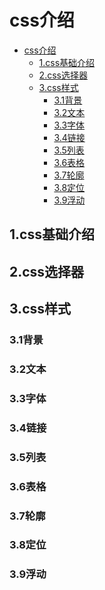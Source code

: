 # css介绍

<!-- TOC -->

- [css介绍](#css%e4%bb%8b%e7%bb%8d)
  - [1.css基础介绍](#1css%e5%9f%ba%e7%a1%80%e4%bb%8b%e7%bb%8d)
  - [2.css选择器](#2css%e9%80%89%e6%8b%a9%e5%99%a8)
  - [3.css样式](#3css%e6%a0%b7%e5%bc%8f)
    - [3.1背景](#31%e8%83%8c%e6%99%af)
    - [3.2文本](#32%e6%96%87%e6%9c%ac)
    - [3.3字体](#33%e5%ad%97%e4%bd%93)
    - [3.4链接](#34%e9%93%be%e6%8e%a5)
    - [3.5列表](#35%e5%88%97%e8%a1%a8)
    - [3.6表格](#36%e8%a1%a8%e6%a0%bc)
    - [3.7轮廓](#37%e8%bd%ae%e5%bb%93)
    - [3.8定位](#38%e5%ae%9a%e4%bd%8d)
    - [3.9浮动](#39%e6%b5%ae%e5%8a%a8)

<!-- /TOC -->

## 1.css基础介绍

## 2.css选择器

## 3.css样式

### 3.1背景

### 3.2文本

### 3.3字体

### 3.4链接

### 3.5列表

### 3.6表格

### 3.7轮廓

### 3.8定位

### 3.9浮动
